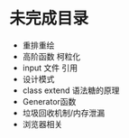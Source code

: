 # 未完成目录

+ 重排重绘
+ 高阶函数 柯粒化
+ input 文件 引用
+ 设计模式
+ class extend 语法糖的原理
+ Generator函数
+ 垃圾回收机制/内存泄漏
+ 浏览器相关
